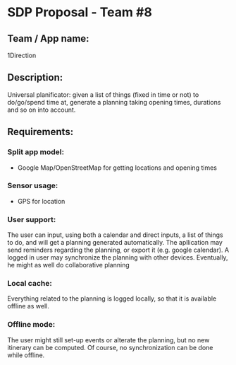 # SDP Proposal - Team \#8

## Team / App name:
1Direction

## Description:
Universal planificator: given a list of things (fixed in time or not) to do/go/spend time at, 
generate a planning taking opening times, durations and so on into account.

## Requirements:
### Split app model: 
- Google Map/OpenStreetMap for getting locations and opening times

### Sensor usage:
- GPS for location

### User support:
The user can input, using both a calendar and direct inputs, a list of things to do, and will get
a planning generated automatically.
The apllication may send reminders regarding the planning, or export it (e.g. google calendar).
A logged in user may synchronize the planning with other devices.
Eventually, he might as well do collaborative planning

### Local cache:
Everything related to the planning is logged locally, so that it is available offline as well.

### Offline mode:
The user might still set-up events or alterate the planning, but no new itinerary can be computed.
Of course, no synchronization can be done while offline.
